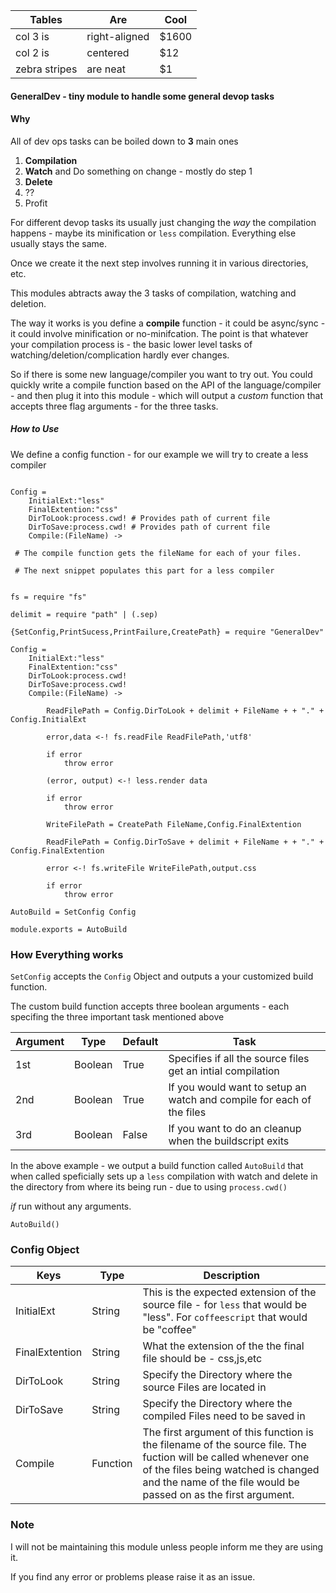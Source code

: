 | Tables        | Are           | Cool  |
|---------------|---------------|-------|
| col 3 is      | right-aligned | $1600 |
| col 2 is      | centered      |   $12 |
| zebra stripes | are neat      |    $1 |



#### GeneralDev - tiny module to handle some general devop tasks


#### Why

All of dev ops tasks can be boiled down to **3** main ones

1. **Compilation**
2. **Watch** and Do something on change - mostly do step 1
3. **Delete**
4. ??
5. Profit 

For different devop tasks its usually just changing the *way* the compilation happens - maybe its minification or `less` compilation.  Everything else usually stays the same. 

Once we create it the next step involves running it in various directories, etc. 

This modules abtracts away the 3 tasks of compilation, watching and deletion. 

The way it works is you define a **compile** function - it could be async/sync - it could involve minification or no-minifcation. The point is that whatever your compilation process is - the basic lower level tasks of watching/deletion/complication hardly ever changes.


So if there is some new language/compiler you want to try out. You could quickly write a compile function based on the API of the language/compiler - and then plug it into this module - which will output a *custom* function that accepts three flag arguments - for the three tasks.

##### How to Use 

We define a config function - for our example we will try to create a less compiler 

```livescript

Config =
	InitialExt:"less"
	FinalExtention:"css"
	DirToLook:process.cwd! # Provides path of current file
	DirToSave:process.cwd! # Provides path of current file
	Compile:(FileName) ->

 # The compile function gets the fileName for each of your files.

 # The next snippet populates this part for a less compiler

```

```livescript

fs = require "fs"

delimit = require "path" | (.sep)

{SetConfig,PrintSucess,PrintFailure,CreatePath} = require "GeneralDev"

Config =
	InitialExt:"less"
	FinalExtention:"css"
	DirToLook:process.cwd! 
	DirToSave:process.cwd! 
	Compile:(FileName) ->

		ReadFilePath = Config.DirToLook + delimit + FileName + + "." + Config.InitialExt

		error,data <-! fs.readFile ReadFilePath,'utf8'

		if error 
			throw error

		(error, output) <-! less.render data

		if error
			throw error

		WriteFilePath = CreatePath FileName,Config.FinalExtention

		ReadFilePath = Config.DirToSave + delimit + FileName + + "." + Config.FinalExtention

		error <-! fs.writeFile WriteFilePath,output.css

		if error
			throw error

AutoBuild = SetConfig Config

module.exports = AutoBuild

```
### How Everything works 

`SetConfig` accepts the `Config` Object and outputs a your customized build function. 

The custom build function accepts three boolean arguments - each specifing the three important task mentioned above

|Argument| Type |Default | Task | 
|----------------|-------------------|-------------------|----|
|1st| Boolean | True  | Specifies if all the source files get an intial compilation |
|2nd| Boolean | True  | If you would want to setup an watch and compile for each of the files |
|3rd| Boolean | False | If you want to do an cleanup when the buildscript exits |



In the above example - we output a build function called `AutoBuild` that when called speficially sets up a `less` compilation with watch and delete in the directory from where its being run - due to using `process.cwd()`

*if* run without any arguments. 

```AutoBuild()```






### Config Object

| Keys           | Type     | Description                                                                    |
| ---            | ---      | ---                                                                            |
| InitialExt     | String   | This is the expected extension of the source file - for `less` that would be "less". For `coffeescript` that would be "coffee"|
| FinalExtention | String   | What the extension of the the final file should be - css,js,etc               |
| DirToLook      | String   | Specify the Directory where the source Files are located in                   |
| DirToSave      | String   | Specify the Directory where the compiled Files need to be saved in            |
| Compile        | Function | The first argument of this function is the filename of the source file. The fuction will be called whenever one of the files being watched is changed and the name of the file would be passed on as the first argument. |


### Note

I will not be maintaining this module unless people inform me they are using it. 

If you find any error or problems please raise it as an issue. 